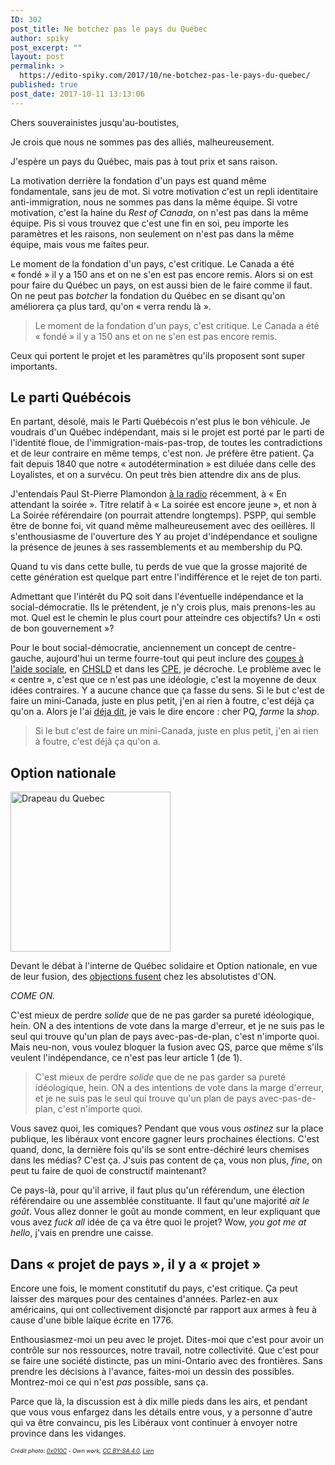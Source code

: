 ```yaml
---
ID: 302
post_title: Ne botchez pas le pays du Québec
author: spiky
post_excerpt: ""
layout: post
permalink: >
  https://edito-spiky.com/2017/10/ne-botchez-pas-le-pays-du-quebec/
published: true
post_date: 2017-10-11 13:13:06
---
```

Chers souverainistes jusqu'au-boutistes,

Je crois que nous ne sommes pas des alliés, malheureusement.

J'espère un pays du Québec, mais pas à tout prix et sans raison.

La motivation derrière la fondation d'un pays est quand même fondamentale, sans jeu de mot. Si votre motivation c'est un repli identitaire anti-immigration, nous ne sommes pas dans la même équipe. Si votre motivation, c'est la haine du _Rest of Canada_, on n'est pas dans la même équipe. Pis si vous trouvez que c'est une fin en soi, peu importe les paramètres et les raisons, non seulement on n'est pas dans la même équipe, mais vous me faites peur.

Le moment de la fondation d'un pays, c'est critique. Le Canada a été « fondé » il y a 150 ans et on ne s'en est pas encore remis. Alors si on est pour faire du Québec un pays, on est aussi bien de le faire comme il faut. On ne peut pas _botcher_ la fondation du Québec en se disant qu'on améliorera ça plus tard, qu'on « verra rendu là ».

> Le moment de la fondation d'un pays, c'est critique. Le Canada a été « fondé » il y a 150 ans et on ne s'en est pas encore remis.

Ceux qui portent le projet et les paramètres qu'ils proposent sont super importants.

## Le parti Québécois

En partant, désolé, mais le Parti Québécois n'est plus le bon véhicule. Je voudrais d'un Québec indépendant, mais si le projet est porté par le parti de l'identité floue, de l'immigration-mais-pas-trop, de toutes les contradictions et de leur contraire en même temps, c'est non. Je préfère être patient. Ça fait depuis 1840 que notre « autodétermination » est diluée dans celle des Loyalistes, et on a survécu. On peut très bien attendre dix ans de plus.

J'entendais Paul St-Pierre Plamondon [à la radio](http://ici.radio-canada.ca/premiere/emissions/la-soiree-est-encore-jeune/episodes/389329/audio-fil-du-samedi-9-septembre-2017/9) récemment, à « En attendant la soirée ». Titre relatif à « La soirée est encore jeune », et non à La Soirée référendaire (on pourrait attendre longtemps). PSPP, qui semble être de bonne foi, vit quand même malheureusement avec des oeillères. Il s'enthousiasme de l'ouverture des Y au projet d'indépendance et souligne la présence de jeunes à ses rassemblements et au membership du PQ.

Quand tu vis dans cette bulle, tu perds de vue que la grosse majorité de cette génération est quelque part entre l'indifférence et le rejet de ton parti.

Admettant que l'intérêt du PQ soit dans l'éventuelle indépendance et la social-démocratie. Ils le prétendent, je n'y crois plus, mais prenons-les au mot. Quel est le chemin le plus court pour atteindre ces objectifs? Un « osti de bon gouvernement »?

Pour le bout social-démocratie, anciennement un concept de centre-gauche, aujourd'hui un terme fourre-tout qui peut inclure des [coupes à l'aide sociale](http://www.ledevoir.com/societe/actualites-en-societe/372340/quebec-coupe-en-catimini-dans-l-aide-sociale), en [CHSLD](http://www.tvanouvelles.ca/2013/10/16/le-pq-repete-ses-erreurs-du-passe-selon-les-liberaux) et dans les [CPE](https://www.lenouvelliste.ca/archives/coupes-dans-les-cpe-pauline-marois-veut-trouver-une-voie-de-passage-3778c783fd3c566a3f7f22d99d0766a6), je décroche. Le problème avec le « centre », c'est que ce n'est pas une idéologie, c'est la moyenne de deux idées contraires. Y a aucune chance que ça fasse du sens. Si le but c'est de faire un mini-Canada, juste en plus petit, j'en ai rien à foutre, c'est déjà ça qu'on a. Alors je l'ai [déja dit](https://edito-spiky.com/2017/05/cher-jf-lisee/), je vais le dire encore : cher PQ, _farme_ la _shop_.

> Si le but c'est de faire un mini-Canada, juste en plus petit, j'en ai rien à foutre, c'est déjà ça qu'on a.

## Option nationale

<a title="By Letartean (J'ai pris moi-même cette photo) [CC BY 3.0 (http://creativecommons.org/licenses/by/3.0)], via Wikimedia Commons" href="https://commons.wikimedia.org/wiki/File%3ADrapeau_du_Quebec.JPG"><img class="alignright" src="https://upload.wikimedia.org/wikipedia/commons/thumb/e/e6/Drapeau_du_Quebec.JPG/256px-Drapeau_du_Quebec.JPG" alt="Drapeau du Quebec" width="256" /></a>

Devant le débat à l'interne de Québec solidaire et Option nationale, en vue de leur fusion, des [objections fusent](http://www.ledevoir.com/politique/quebec/510041/la-commission-politique-d-on-ne-veut-pas-fusionner-avec-qs) chez les absolutistes d'ON.

_COME ON._

C'est mieux de perdre _solide_ que de ne pas garder sa pureté idéologique, hein. ON a des intentions de vote dans la marge d'erreur, et je ne suis pas le seul qui trouve qu'un plan de pays avec-pas-de-plan, c'est n'importe quoi. Mais neu-non, vous voulez bloquer la fusion avec QS, parce que même s'ils veulent l'indépendance, ce n'est pas leur article 1 (de 1).

> C'est mieux de perdre _solide_ que de ne pas garder sa pureté idéologique, hein. ON a des intentions de vote dans la marge d'erreur, et je ne suis pas le seul qui trouve qu'un plan de pays avec-pas-de-plan, c'est n'importe quoi.

Vous savez quoi, les comiques? Pendant que vous vous _ostinez_ sur la place publique, les libéraux vont encore gagner leurs prochaines élections. C'est quand, donc, la dernière fois qu'ils se sont entre-déchiré leurs chemises dans les médias? C'est ça. J'suis pas content de ça, vous non plus, _fine_, on peut tu faire de quoi de constructif maintenant?

Ce pays-là, pour qu'il arrive, il faut plus qu'un référendum, une élection référendaire ou une assemblée constituante. Il faut qu'une majorité _ait le goût_. Vous allez donner le goût au monde comment, en leur expliquant que vous avez _fuck all_ idée de ça va être quoi le projet? Wow, _you got me at hello_, j'vais en prendre une caisse.

## Dans « projet de pays », il y a « projet »

Encore une fois, le moment constitutif du pays, c'est critique. Ça peut laisser des marques pour des centaines d'années. Parlez-en aux américains, qui ont collectivement disjoncté par rapport aux armes à feu à cause d'une bible laïque écrite en 1776.

Enthousiasmez-moi un peu avec le projet. Dites-moi que c'est pour avoir un contrôle sur nos ressources, notre travail, notre collectivité. Que c'est pour se faire une société distincte, pas un mini-Ontario avec des frontières. Sans prendre les décisions à l'avance, faites-moi un dessin des possibles. Montrez-moi ce qui n'est _pas_ possible, sans ça.

Parce que là, la discussion est à dix mille pieds dans les airs, et pendant que vous vous enfargez dans les détails entre vous, y a personne d'autre qui va être convaincu, pis les Libéraux vont continuer à envoyer notre province dans les vidanges.

<span style="font-size: 9px;"><em>Crédit photo: <a title="User:0x010C" href="//commons.wikimedia.org/wiki/User:0x010C">0x010C</a> - <span class="int-own-work" lang="en">Own work</span>, <a title="Creative Commons Attribution-Share Alike 4.0" href="https://creativecommons.org/licenses/by-sa/4.0">CC BY-SA 4.0</a>, <a href="https://commons.wikimedia.org/w/index.php?curid=55092513">Lien</a></em></span>